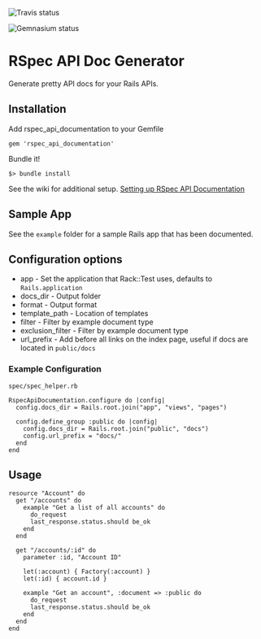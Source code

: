 ![Travis status](http://travis-ci.org/zipmark/rspec_api_documentation.png)

![Gemnasium status](https://gemnasium.com/zipmark/rspec_api_documentation.png)

# RSpec API Doc Generator

Generate pretty API docs for your Rails APIs.

## Installation

Add rspec_api_documentation to your Gemfile

    gem 'rspec_api_documentation'

Bundle it!

    $> bundle install

See the wiki for additional setup. [Setting up RSpec API Documentation](https://github.com/zipmark/rspec_api_documentation/wiki/Setting-up-RspecApiDocumentation)

## Sample App

See the `example` folder for a sample Rails app that has been documented.


## Configuration options
- app - Set the application that Rack::Test uses, defaults to `Rails.application`
- docs_dir - Output folder
- format - Output format
- template_path - Location of templates
- filter - Filter by example document type
- exclusion_filter - Filter by example document type
- url_prefix - Add before all links on the index page, useful if docs are located in `public/docs`

### Example Configuration
`spec/spec_helper.rb`

    RspecApiDocumentation.configure do |config|
      config.docs_dir = Rails.root.join("app", "views", "pages")

      config.define_group :public do |config|
        config.docs_dir = Rails.root.join("public", "docs")
        config.url_prefix = "docs/"
      end
    end

## Usage

    resource "Account" do
      get "/accounts" do
        example "Get a list of all accounts" do
          do_request
          last_response.status.should be_ok
        end
      end

      get "/accounts/:id" do
        parameter :id, "Account ID"

        let(:account) { Factory(:account) }
        let(:id) { account.id }

        example "Get an account", :document => :public do
          do_request
          last_response.status.should be_ok
        end
      end
    end

